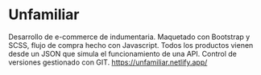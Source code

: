 # Unfamiliar
Desarrollo de e-commerce de indumentaria. Maquetado con Bootstrap y SCSS, flujo de compra hecho con Javascript. Todos los productos vienen desde un JSON que simula el funcionamiento de una API. Control de versiones gestionado con GIT.
https://unfamiliar.netlify.app/
